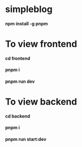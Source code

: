 # simpleblog

<h4> npm install -g pnpm </h4>
<h1> To view frontend </h1>
<h4> cd frontend </h4>
<h4> pnpm i </h4>
<h4> pnpm run dev</h4>
<h1> To view backend </h1>
<h4> cd backend </h4>
<h4> pnpm i </h4>
<h4> pnpm run start:dev</h4>

